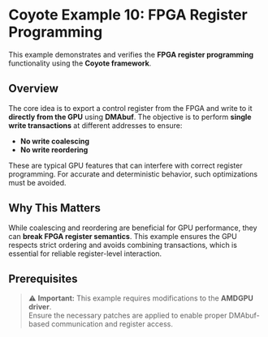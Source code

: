 # Coyote Example 10: FPGA Register Programming

This example demonstrates and verifies the **FPGA register programming** functionality using the **Coyote framework**.

## Overview

The core idea is to export a control register from the FPGA and write to it **directly from the GPU** using **DMAbuf**. The objective is to perform **single write transactions** at different addresses to ensure:

- **No write coalescing**
- **No write reordering**

These are typical GPU features that can interfere with correct register programming. For accurate and deterministic behavior, such optimizations must be avoided.

## Why This Matters

While coalescing and reordering are beneficial for GPU performance, they can **break FPGA register semantics**. This example ensures the GPU respects strict ordering and avoids combining transactions, which is essential for reliable register-level interaction.

## Prerequisites

> ⚠️ **Important:** This example requires modifications to the **AMDGPU driver**.  
> Ensure the necessary patches are applied to enable proper DMAbuf-based communication and register access.
